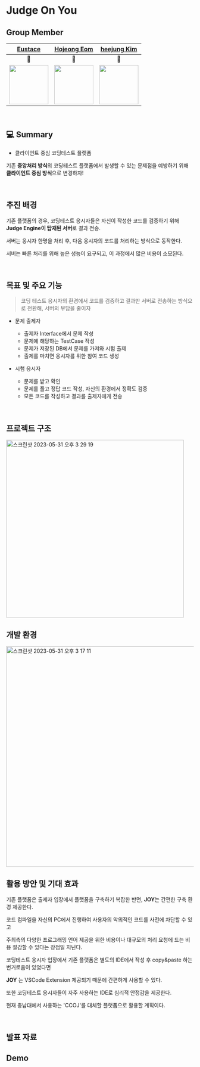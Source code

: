 # Judge On You

## Group Member

<div align="center">
  
|[Eustace](https://github.com/dlwnsrb0829)|[Hojeong Eom](https://github.com/DobiIsFree)|[heejung Kim](https://github.com/hj-k66)
|:---:|:---:|:---:|
|🐻|🦊|🐰|
|<img src="https://avatars.githubusercontent.com/u/39390618?v=4" width="105">|<img src="https://avatars.githubusercontent.com/u/52994616?v=4" width="105">|<img src="https://avatars.githubusercontent.com/u/68041758?v=4" width="105">|

</div>

</br>


## 💻 Summary
- 클라이언트 중심 코딩테스트 플랫폼

기존 **중앙처리 방식**의 코딩테스트 플랫폼에서 발생할 수 있는 문제점을 예방하기 위해 **클라이언트 중심 방식**으로 변경하자!

</br>

## 추진 배경

기존 플랫폼의 경우, 코딩테스트 응시자들은 자신이 작성한 코드를 검증하기 위해 **Judge Engine이 탑재된 서버**로 결과 전송.

서버는 응시자 한명을 처리 후, 다음 응시자의 코드를 처리하는 방식으로 동작한다. 

서버는 빠른 처리를 위해 높은 성능이 요구되고, 이 과정에서 많은 비용이 소모된다.

</br>

## 목표 및 주요 기능

> 코딩 테스트 응시자의 환경에서 코드를 검증하고 결과만 서버로 전송하는 방식으로 전환해, 서버의 부담을 줄이자

- 문제 출제자
  - 출제자 Interface에서 문제 작성
  - 문제에 해당하는 TestCase 작성
  - 문제가 저장된 DB에서 문제를 가져와 시험 출제
  - 출제를 마치면 응시자를 위한 참여 코드 생성
 
- 시험 응시자
  - 문제를 받고 확인
  - 문제를 풀고 정답 코드 작성, 자신의 환경에서 정확도 검증
  - 모든 코드를 작성하고 결과를 출제자에게 전송

</br>

## 프로젝트 구조

<img width="477" alt="스크린샷 2023-05-31 오후 3 29 19" src="https://github.com/DobiIsFree/Dobby-Socks/assets/52994616/78b7a1b3-a73e-4a4c-8173-c91b9fc6f476">

<!-- 1. 문제를 저장하는 DB: 출제자가 자신의 서버에서 작성한 문제가 저장되고 권한에 따라 다른 출제자에게 공유 가능
2. 출제자[서버]: 출제자가 원할 때 서버를 작동시켜 시험 응시자들을 수용하고, 응시 결과 수집 가능. 서버가 상시 동작하지 않아도 되므로 비용 절감 효과. 출제자 Interface 제공해 문제를 작성하고 공유 가능
3. 응시자에게 제공되는 VSCode Extension. 
  - 출제자[서버]로부터 문제를 수령하여 문제를 확인한다.
  - VSCode의 'Side bar'에서 각 문제의 예제 입출력을 확인한다.
  - 문제를 응시자 환경에서 Compile 하고 서버로부터 전송받은 테스트케이스에 적용하여 정확도를 검증한다.
  - 문제 풀기 종료 후, 결과를 출제자[서버]로 전송한다. -->

</br>

## 개발 환경

<img width="592" alt="스크린샷 2023-05-31 오후 3 17 11" src="https://github.com/DobiIsFree/Dobby-Socks/assets/52994616/56106fa7-07a8-433b-bad0-fb980edaba29">

</br>

## 활용 방안 및 기대 효과

기존 플랫폼은 출제자 입장에서 플랫폼을 구축하기 복잡한 반면, **JOY**는 간편한 구축 환경 제공한다.

코드 컴파일을 자신의 PC에서 진행하여 사용자의 악의적인 코드를 사전에 차단할 수 있고

주최측의 다양한 프로그래밍 언어 제공을 위한 비용이나 대규모의 처리 요청에 드는 비용 절감할 수 있다는 장점일 지닌다.

코딩테스트 응시자 입장에서 기존 플랫폼은 별도의 IDE에서 작성 후 copy&paste 하는 번거로움이 있었다면

**JOY** 는 VSCode Extension 제공되기 때문에 간편하게 사용할 수 있다. 

또한 코딩테스트 응시자들이 자주 사용하는 IDE로 심리적 안정감을 제공한다.

현재 충남대에서 사용하는 'CCOJ'를 대체할 플랫폼으로 활용할 계획이다.

</br>

## 발표 자료


## Demo
